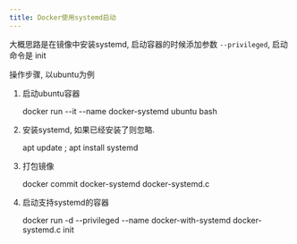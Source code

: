 ```yaml
---
title: Docker使用systemd启动
---
```


大概思路是在镜像中安装systemd, 启动容器的时候添加参数 `--privileged`, 启动命令是 init

操作步骤, 以ubuntu为例
1. 启动ubuntu容器

    docker run --it --name docker-systemd ubuntu bash

2. 安装systemd, 如果已经安装了则忽略.

    apt update ; apt install systemd

3. 打包镜像

    docker commit docker-systemd docker-systemd.c

4. 启动支持systemd的容器

    docker run -d --privileged --name docker-with-systemd docker-systemd.c init

